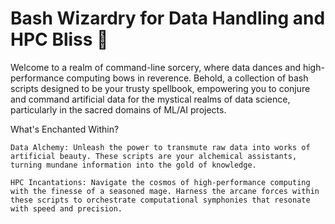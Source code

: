 # Bash Wizardry for Data Handling and HPC Bliss 🚀

Welcome to a realm of command-line sorcery, where data dances and high-performance computing bows in reverence. Behold, a collection of bash scripts designed to be your trusty spellbook, empowering you to conjure and command artificial data for the mystical realms of data science, particularly in the sacred domains of ML/AI projects.

What's Enchanted Within?

    Data Alchemy: Unleash the power to transmute raw data into works of artificial beauty. These scripts are your alchemical assistants, turning mundane information into the gold of knowledge.

    HPC Incantations: Navigate the cosmos of high-performance computing with the finesse of a seasoned mage. Harness the arcane forces within these scripts to orchestrate computational symphonies that resonate with speed and precision.
